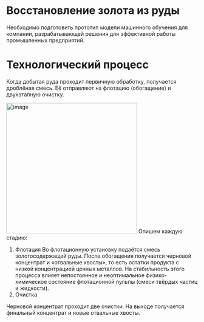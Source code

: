 # Восстановление золота из руды
Необходимо подготовить прототип модели машинного обучения для компании, разрабатывающей решения для эффективной работы промышленных предприятий.
# Технологический процесс
Когда добытая руда проходит первичную обработку, получается дроблёная смесь. Её отправляют на флотацию (обогащение) и двухэтапную очистку.

<img width="344" alt="image" src="https://user-images.githubusercontent.com/100087606/155807125-0fa96484-53c8-4809-b935-1f37f8bca93d.png">
Опишем каждую стадию:

1. Флотация
Во флотационную установку подаётся смесь золотосодержащей руды. После обогащения получается черновой концентрат и «отвальные хвосты», то есть остатки продукта с низкой концентрацией ценных металлов.
На стабильность этого процесса влияет непостоянное и неоптимальное физико-химическое состояние флотационной пульпы (смеси твёрдых частиц и жидкости).
2. Очистка

Черновой концентрат проходит две очистки. На выходе получается финальный концентрат и новые отвальные хвосты.
